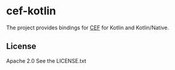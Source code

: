 # cef-kotlin

The project provides bindings for [CEF](https://bitbucket.org/chromiumembedded/cef) for Kotlin and Kotlin/Native.

## License

Apache 2.0
See the LICENSE.txt 

